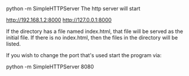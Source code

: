 python -m SimpleHTTPServer
The http server will start  

http://192.168.1.2:8000
http://127.0.0.1:8000

If the directory has a file named index.html, that file will be served as the initial file. If there is no index.html, then the files in the directory will be listed.

If you wish to change the port that's used start the program via:

 python -m SimpleHTTPServer 8080
